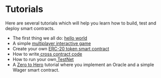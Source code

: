 # Tutorials

Here are several tutorials which will help you learn how to build, test and deploy smart contracts.

* The first thing we all do: [hello world](hello-world-from-scratch.md)
* A simple [multiplayer interactive game](multiplayergame.md)
* Create your own [ERC-20 token smart contract](token.md)
* How to write[ cross contract code](how-to-write-contracts-that-talk-to-each-other.md)
* How to run your own[ TestNet](../development-environment/run-your-own-testnet.md)
* A [Zero to Hero](https://github.com/nearprotocol/docs/tree/f44428e66aa61290cc7d409769ed1a2414ee615e/docs/tutorials/zero-to-hero.md) tutorial where you implement an Oracle and a simple Wager smart contract.

